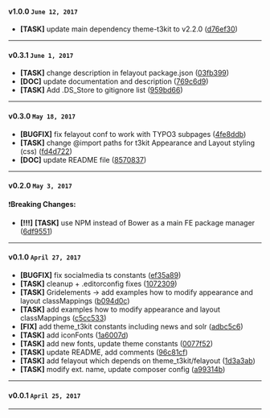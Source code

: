 
#### v1.0.0 `June 12, 2017`
- **[TASK]** update main dependency theme-t3kit to v2.2.0 ([d76ef30](https://github.com/t3kit/subtheme_t3kit_template/commit/d76ef30))

***

#### v0.3.1 `June 1, 2017`
- **[TASK]** change description in felayout package.json ([03fb399](https://github.com/t3kit/subtheme_t3kit_template/commit/03fb399))
- **[DOC]** update documentation and description ([769c6d9](https://github.com/t3kit/subtheme_t3kit_template/commit/769c6d9))
- **[TASK]** Add .DS_Store to gitignore list ([959bd66](https://github.com/t3kit/subtheme_t3kit_template/commit/959bd66))

***

#### v0.3.0 `May 18, 2017`
- **[BUGFIX]** fix felayout conf to work with TYPO3 subpages ([4fe8ddb](https://github.com/t3kit/subtheme_t3kit_template/commit/4fe8ddb))
- **[TASK]** change @import paths for t3kit Appearance and Layout styling (css) ([fd4d722](https://github.com/t3kit/subtheme_t3kit_template/commit/fd4d722))
- **[DOC]** update README file ([8570837](https://github.com/t3kit/subtheme_t3kit_template/commit/8570837))

***

#### v0.2.0 `May 3, 2017`

:heavy_exclamation_mark:**Breaking Changes:**
- **[!!!]** **[TASK]** use NPM instead of Bower as a main FE package manager ([6df9551](https://github.com/t3kit/subtheme_t3kit_template/commit/6df9551))

***

#### v0.1.0 `April 27, 2017`
- **[BUGFIX]** fix socialmedia ts constants ([ef35a89](https://github.com/t3kit/subtheme_t3kit_template/commit/ef35a89))
- **[TASK]** cleanup + .editorconfig fixes ([1072309](https://github.com/t3kit/subtheme_t3kit_template/commit/1072309))
- **[TASK]** Gridelements -> add examples how to modify appearance and layout classMappings ([b094d0c](https://github.com/t3kit/subtheme_t3kit_template/commit/b094d0c))
- **[TASK]** add examples how to modify appearance and layout classMappings ([c5cc533](https://github.com/t3kit/subtheme_t3kit_template/commit/c5cc533))
- **[FIX]** add theme_t3kit constants including news and solr ([adbc5c6](https://github.com/t3kit/subtheme_t3kit_template/commit/adbc5c6))
- **[TASK]** add iconFonts ([1a6007d](https://github.com/t3kit/subtheme_t3kit_template/commit/1a6007d))
- **[TASK]** add new fonts, update theme constants ([0077f52](https://github.com/t3kit/subtheme_t3kit_template/commit/0077f52))
- **[TASK]** update README, add comments ([96c81cf](https://github.com/t3kit/subtheme_t3kit_template/commit/96c81cf))
- **[TASK]** add felayout which depends on theme_t3kit/felayout ([1d3a3ab](https://github.com/t3kit/subtheme_t3kit_template/commit/1d3a3ab))
- **[TASK]** modify ext. name, update composer config ([a99314b](https://github.com/t3kit/subtheme_t3kit_template/commit/a99314b))

***

#### v0.0.1 `April 25, 2017`

***
